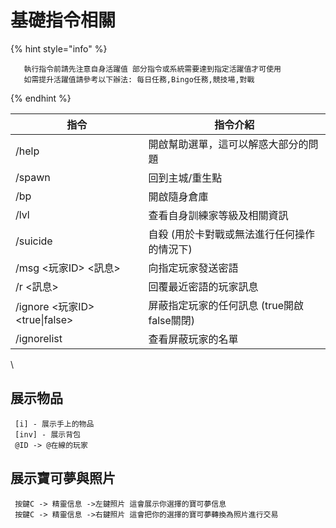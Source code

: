# 基礎指令相關

{% hint style="info" %}
```
   執行指令前請先注意自身活躍值 部分指令或系統需要達到指定活躍值才可使用
   如需提升活躍值請參考以下辦法: 每日任務,Bingo任務,競技場,對戰
```
{% endhint %}

| 指令                            | 指令介紹                         |
| ----------------------------- | ---------------------------- |
| /help                         | 開啟幫助選單，這可以解惑大部分的問題           |
| /spawn                        | 回到主城/重生點                     |
| /bp                           | 開啟隨身倉庫                       |
| /lvl                          | 查看自身訓練家等級及相關資訊               |
| /suicide                      | 自殺 (用於卡對戰或無法進行任何操作的情況下)      |
| /msg <玩家ID> <訊息>              | 向指定玩家發送密語                    |
| /r <訊息>                       | 回覆最近密語的玩家訊息                  |
| /ignore <玩家ID> \<true\|false> | 屏蔽指定玩家的任何訊息 (true開啟 false關閉) |
| /ignorelist                   | 查看屏蔽玩家的名單                    |

\


## 展示物品

```
 [i] - 展示手上的物品
 [inv] - 展示背包
 @ID -> @在線的玩家
```

## 展示寶可夢與照片

```
 按鍵C -> 精靈信息 ->左鍵照片 這會展示你選擇的寶可夢信息
 按鍵C -> 精靈信息 ->右鍵照片 這會把你的選擇的寶可夢轉換為照片進行交易
```
